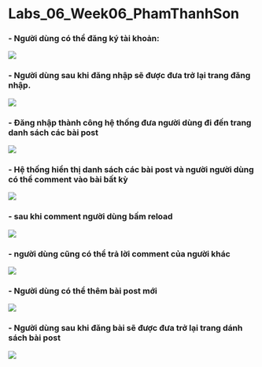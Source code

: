 # Labs_06_Week06_PhamThanhSon
<H3>- Người dùng có thể đăng ký tài khoản:</H3>
        <img src="https://github.com/sonpham28052002/Labs_06_Week06_PhamThanhSon/assets/84237256/44ca6441-5f56-44fd-925a-b66671a4274e">
<H3>- Người dùng sau khi đăng nhập sẽ được đưa trở lại trang đăng nhập.</H3>
        <img src="https://github.com/sonpham28052002/Labs_06_Week06_PhamThanhSon/assets/84237256/fabb7bf1-11be-4ac1-9cab-f0d01bdd793d">
<H3>- Đăng nhập thành công hệ thống đưa người dùng đi đến trang danh sách các bài post</H3>
        <img src="https://github.com/sonpham28052002/Labs_06_Week06_PhamThanhSon/assets/84237256/f8453679-009d-477a-958d-272c55305212">
<H3>- Hệ thống hiển thị danh sách các bài post và người người dùng có thể comment vào bài bất kỳ</H3>
        <img src="https://github.com/sonpham28052002/Labs_06_Week06_PhamThanhSon/assets/84237256/dbf7a4b8-432c-44ec-b149-a268aeb24a35">
        <h3>- sau khi comment người dùng bấm reload</h3>
        <img src="https://github.com/sonpham28052002/Labs_06_Week06_PhamThanhSon/assets/84237256/f8353b2d-2948-4acc-9bb5-e5cc024d9c67">
        <h3>- người dùng cũng có thể trả lời comment của người khác</h3>
        <img src="https://github.com/sonpham28052002/Labs_06_Week06_PhamThanhSon/assets/84237256/3281b383-9e06-4d6b-885e-0e8a7acb0734">
<H3>- Người dùng có thể thêm bài post mới</H3>
        <img src="https://github.com/sonpham28052002/Labs_06_Week06_PhamThanhSon/assets/84237256/448bfbc9-e5db-4747-8b4e-e7887addeab7">
<H3>- Người dùng sau khi đăng bài sẽ được đưa trở lại trang dánh sách bài post</H3>
        <img src="https://github.com/sonpham28052002/Labs_06_Week06_PhamThanhSon/assets/84237256/2d646d5b-3fbb-4ec5-b372-01b0c39d636b">

